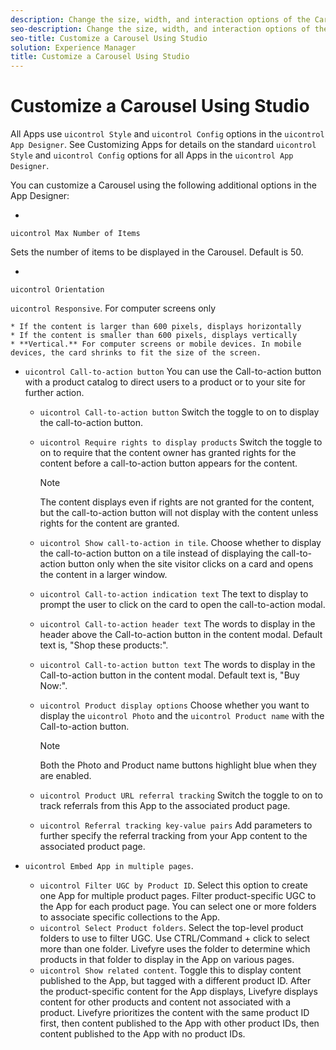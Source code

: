 ```yaml
---
description: Change the size, width, and interaction options of the Carousel app.
seo-description: Change the size, width, and interaction options of the Carousel app.
seo-title: Customize a Carousel Using Studio
solution: Experience Manager
title: Customize a Carousel Using Studio
---
```


# Customize a Carousel Using Studio

All Apps use `uicontrol Style` and `uicontrol Config` options in the `uicontrol App Designer`. See Customizing Apps for details on the standard `uicontrol Style` and `uicontrol Config` options for all Apps in the `uicontrol App Designer`.

You can customize a Carousel using the following additional options in the App Designer:

  *
  `uicontrol Max Number of Items`
  
  Sets the number of items to be displayed in the Carousel. Default is 50.
  
  
  *
  `uicontrol Orientation`
  
  `uicontrol Responsive`. For computer screens only
  
    * If the content is larger than 600 pixels, displays horizontally
    * If the content is smaller than 600 pixels, displays vertically
    * **Vertical.** For computer screens or mobile devices. In mobile devices, the card shrinks to fit the size of the screen.
  
* `uicontrol Call-to-action button`
  You can use the Call-to-action button with a product catalog to direct users to a product or to your site for further action.
  
    * `uicontrol Call-to-action button`
      Switch the toggle to on to display the call-to-action button.
      
      
    * `uicontrol Require rights to display products`
      Switch the toggle to on to require that the content owner has granted rights for the content before a call-to-action button appears for the content.
      
      >[!NOTE]
      >
      >The content displays even if rights are not granted for the content, but the call-to-action button will not display with the content unless rights for the content are granted.
      
    * `uicontrol Show call-to-action in tile`. Choose whether to display the call-to-action button on a tile instead of displaying the call-to-action button only when the site visitor clicks on a card and opens the content in a larger window.
    * `uicontrol Call-to-action indication text`
      The text to display to prompt the user to click on the card to open the call-to-action modal.
      
      
    * `uicontrol Call-to-action header text`
      The words to display in the header above the Call-to-action button in the content modal. Default text is, "Shop these products:".
      
      
    * `uicontrol Call-to-action button text`
      The words to display in the Call-to-action button in the content modal. Default text is, "Buy Now:".
      
      
    * `uicontrol Product display options`
      Choose whether you want to display the `uicontrol Photo` and the `uicontrol Product name` with the Call-to-action button.
      
      >[!NOTE]
      >
      >Both the Photo and Product name buttons highlight blue when they are enabled.
      
    * `uicontrol Product URL referral tracking`
      Switch the toggle to on to track referrals from this App to the associated product page.
      
      
    * `uicontrol Referral tracking key-value pairs`
      Add parameters to further specify the referral tracking from your App content to the associated product page.
      
      
  
* `uicontrol Embed App in multiple pages`.
    * `uicontrol Filter UGC by Product ID`. Select this option to create one App for multiple product pages. Filter product-specific UGC to the App for each product page. You can select one or more folders to associate specific collections to the App.
    * `uicontrol Select Product folders`. Select the top-level product folders to use to filter UGC. Use CTRL/Command + click to select more than one folder. Livefyre uses the folder to determine which products in that folder to display in the App on various pages.
    * `uicontrol Show related content`. Toggle this to display content published to the App, but tagged with a different product ID. After the product-specific content for the App displays, Livefyre displays content for other products and content not associated with a product. Livefyre prioritizes the content with the same product ID first, then content published to the App with other product IDs, then content published to the App with no product IDs.
  
